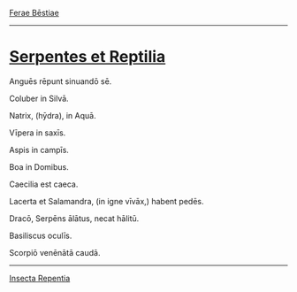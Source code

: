 [Ferae Bēstiae](./ferae-bestiae.md)

---

# [Serpentes et Reptilia](https://www.archive.org/stream/cu31924032499455#page/n76/mode/1up)

Anguēs rēpunt sinuandō sē.

Coluber in Silvā.

Natrix, (hȳdra), in Aquā.

Vīpera in saxīs.

Aspis in campīs.

Boa in Domibus.

Caecilia est caeca.

Lacerta et Salamandra, (in igne vīvāx,) habent pedēs.

Dracō, Serpēns ālātus, necat hālitū.

Basiliscus oculīs.

Scorpiō venēnātā caudā.

---

[Insecta Repentia](./032-insecta-repentia.md)
